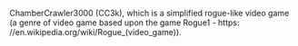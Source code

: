 ChamberCrawler3000 (CC3k), which is a simplified rogue-like video game (a genre of video game based upon the game Rogue1 - https: //en.wikipedia.org/wiki/Rogue_(video_game)).
